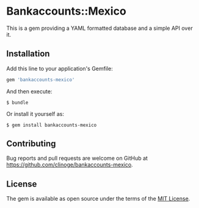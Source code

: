 # Bankaccounts::Mexico

This is a gem providing a YAML formatted database and a simple API over it.

## Installation

Add this line to your application's Gemfile:

```ruby
gem 'bankaccounts-mexico'
```

And then execute:

    $ bundle

Or install it yourself as:

    $ gem install bankaccounts-mexico

## Contributing

Bug reports and pull requests are welcome on GitHub at
https://github.com/clinoge/bankaccounts-mexico.


## License

The gem is available as open source under the terms of the
[MIT License](http://opensource.org/licenses/MIT).
